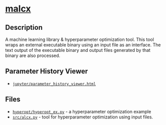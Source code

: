 # [malcx](https://nathanielng.github.io/malcx/)

## Description

A machine learning library & hyperparameter optimization tool. This tool wraps an external executable binary using an input file as an interface. The text output of the executable binary and output files generated by that binary are also processed.

## Parameter History Viewer

- [`jupyter/parameter_history_viewer.html`](https://nathanielng.github.io/malcx/jupyter/parameter_history_viewer.html)

## Files

- [`hyperopt/hyperopt_ex.py`](https://github.com/nathanielng/malcx/blob/master/hyperopt/hyperopt_ex.py) - a hyperparameter optimization example
- [`src/alcx.py`](https://github.com/nathanielng/malcx/blob/master/src/alcx.py) - tool for hyperparameter optimization using input files.

